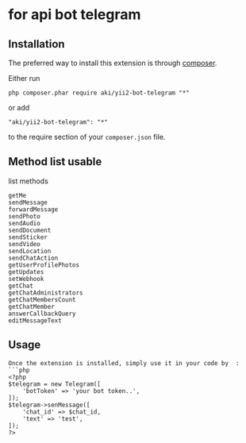 for api bot telegram
============

Installation
------------

The preferred way to install this extension is through [composer](http://getcomposer.org/download/).

Either run

```
php composer.phar require aki/yii2-bot-telegram "*"
```

or add

```
"aki/yii2-bot-telegram": "*"
```

to the require section of your `composer.json` file.

Method list usable
-----
list methods
```
getMe
sendMessage
forwardMessage
sendPhoto
sendAudio
sendDocument
sendSticker
sendVideo
sendLocation
sendChatAction
getUserProfilePhotos
getUpdates
setWebhook
getChat
getChatAdministrators
getChatMembersCount
getChatMember
answerCallbackQuery
editMessageText
```

Usage
-----
```
Once the extension is installed, simply use it in your code by  :
```php
<?php 
$telegram = new Telegram([
    'botToken' => 'your bot token..',
]);
$telegram->senMessage([
	'chat_id' => $chat_id,
	'text' => 'test',
]); 
?>
